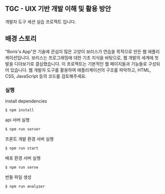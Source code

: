 ## TGC - UIX 기반 개발 이해 및 활용 방안

개발자 도구 세션 실습 프로젝트 입니다.

## 배경 스토리

"Boris's App"은 기술에 관심이 많은 고양이 보리스가 연습을 목적으로 만든 웹 애플리케이션입니다. 보리스는 프로그래밍에 대한 기초 지식을 바탕으로, 웹 개발의 세계에 첫발을 디뎌보기로 결심했습니다. 이 프로젝트는 기본적인 웹 페이지들과 기능들로 구성되어 있습니다. 웹 개발자 도구를 활용하여 애플리케이션의 구조를 파악하고, HTML, CSS, JavaScript 등의 코드를 검토해주세요.

### 실행

install dependencies

```
$ npm install
```

api 서버 실행

```
$ npm run server
```

프론트 개발 환경 서버 실행 

```
$ npm run start
```

배포 환경 서버 실행

```
$ npm run serve
```

번들 파일 생성

```
$ npm run analyzer
```
